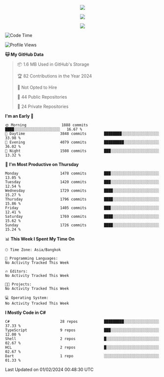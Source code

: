 <p align="center">
  <a href="say-hi.gif"> 
    <img align="center" src="say-hi.gif"/>
  </a>
</p>
<p align="center">
  <a href="https://github.com/htthinh1999">
    <img align="center" src="https://github-readme-stats-kappa-pink.vercel.app/api?username=htthinh1999&show_icons=true&count_private=true&theme=dracula"/>
  </a>
</p>
<p align="center">
  <a href="https://github.com/htthinh1999">
    <img src="https://github-readme-stats-kappa-pink.vercel.app/api/top-langs/?username=htthinh1999&layout=compact&langs_count=6&count_private=true&hide=tsql,hlsl,glsl,shaderlab&theme=dracula"/>
  </a>
</p>

<!--START_SECTION:waka-->
![Code Time](http://img.shields.io/badge/Code%20Time-0%20secs-blue)

![Profile Views](http://img.shields.io/badge/Profile%20Views-0-blue)

**🐱 My GitHub Data** 

> 📦 1.6 MB Used in GitHub's Storage 
 > 
> 🏆 82 Contributions in the Year 2024
 > 
> 🚫 Not Opted to Hire
 > 
> 📜 44 Public Repositories 
 > 
> 🔑 24 Private Repositories 
 > 
**I'm an Early 🐤** 

```text
🌞 Morning                1888 commits        ████░░░░░░░░░░░░░░░░░░░░░   16.67 % 
🌆 Daytime                3848 commits        ████████░░░░░░░░░░░░░░░░░   33.98 % 
🌃 Evening                4079 commits        █████████░░░░░░░░░░░░░░░░   36.02 % 
🌙 Night                  1508 commits        ███░░░░░░░░░░░░░░░░░░░░░░   13.32 % 
```
📅 **I'm Most Productive on Thursday** 

```text
Monday                   1478 commits        ███░░░░░░░░░░░░░░░░░░░░░░   13.05 % 
Tuesday                  1420 commits        ███░░░░░░░░░░░░░░░░░░░░░░   12.54 % 
Wednesday                1729 commits        ████░░░░░░░░░░░░░░░░░░░░░   15.27 % 
Thursday                 1796 commits        ████░░░░░░░░░░░░░░░░░░░░░   15.86 % 
Friday                   1405 commits        ███░░░░░░░░░░░░░░░░░░░░░░   12.41 % 
Saturday                 1769 commits        ████░░░░░░░░░░░░░░░░░░░░░   15.62 % 
Sunday                   1726 commits        ████░░░░░░░░░░░░░░░░░░░░░   15.24 % 
```


📊 **This Week I Spent My Time On** 

```text
🕑︎ Time Zone: Asia/Bangkok

💬 Programming Languages: 
No Activity Tracked This Week

🔥 Editors: 
No Activity Tracked This Week

🐱‍💻 Projects: 
No Activity Tracked This Week

💻 Operating System: 
No Activity Tracked This Week
```

**I Mostly Code in C#** 

```text
C#                       28 repos            █████████░░░░░░░░░░░░░░░░   37.33 % 
TypeScript               9 repos             ███░░░░░░░░░░░░░░░░░░░░░░   12.00 % 
Shell                    2 repos             █░░░░░░░░░░░░░░░░░░░░░░░░   02.67 % 
HCL                      2 repos             █░░░░░░░░░░░░░░░░░░░░░░░░   02.67 % 
Dart                     1 repo              ░░░░░░░░░░░░░░░░░░░░░░░░░   01.33 % 
```




 Last Updated on 01/02/2024 00:48:30 UTC
<!--END_SECTION:waka-->
